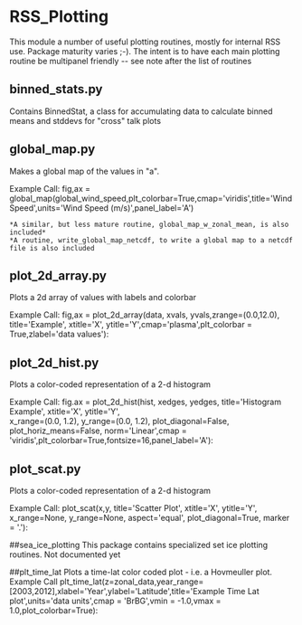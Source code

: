 # RSS_Plotting

This module a number of useful plotting routines, mostly for internal RSS use.  Package maturity varies ;-).
The intent is to have each main plotting routine be multipanel friendly -- see note after the list of routines

## binned_stats.py 
Contains BinnedStat, a class for accumulating data to calculate binned means and stddevs for "cross" talk plots

## global_map.py
Makes a global map of the values in "a".

Example Call:
	fig,ax = global_map(global_wind_speed,plt_colorbar=True,cmap='viridis',title='Wind Speed',units='Wind Speed (m/s)',panel_label='A')
    
	*A similar, but less mature routine, global_map_w_zonal_mean, is also included*
	*A routine, write_global_map_netcdf, to write a global map to a netcdf file is also included
	
## plot_2d_array.py
Plots a 2d array of values with labels and colorbar

Example Call:
	fig,ax = plot_2d_array(data, xvals, yvals,zrange=(0.0,12.0), title='Example', xtitle='X', ytitle='Y',cmap='plasma',plt_colorbar = True,zlabel='data values'):

## plot_2d_hist.py
Plots a color-coded representation of a 2-d histogram

Example Call:
	fig.ax = plot_2d_hist(hist, xedges, yedges,
                 title='Histogram Example', xtitle='X', ytitle='Y',  
                 x_range=(0.0, 1.2), y_range=(0.0, 1.2), 
                 plot_diagonal=False, plot_horiz_means=False,
                 norm='Linear',cmap = 'viridis',plt_colorbar=True,fontsize=16,panel_label='A'):

         
## plot_scat.py
Plots a color-coded representation of a 2-d histogram

Example Call:
	plot_scat(x,y, title='Scatter Plot', xtitle='X', ytitle='Y', 
				x_range=None, y_range=None, aspect='equal', 
				plot_diagonal=True, marker = '.'):
				

##sea_ice_plotting
This package contains specialized set ice plotting routines.  Not documented yet
            
##plt_time_lat
Plots a time-lat color coded plot - i.e. a Hovmeuller plot.
 Example Call
 plt_time_lat(z=zonal_data,year_range=[2003,2012],xlabel='Year',ylabel='Latitude',title='Example Time Lat plot',units='data units',cmap = 'BrBG',vmin = -1.0,vmax = 1.0,plot_colorbar=True):


    






















